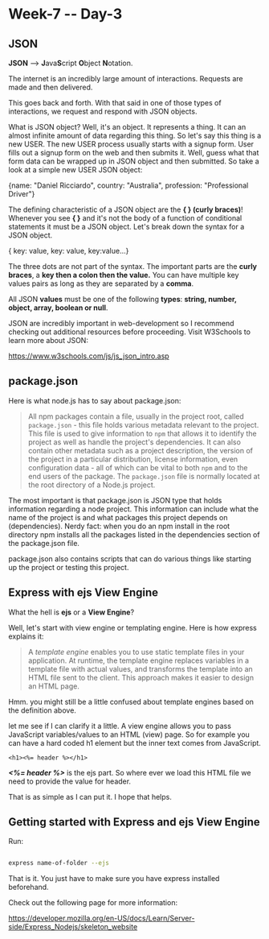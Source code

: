 # Week-7 -- Day-3

## JSON

**JSON** --> **J**ava**S**cript **O**bject **N**otation.

The internet is  an incredibly  large amount of interactions. Requests  are made  and then delivered.

This goes back and forth. With that said in one of those types of interactions, we  request  and respond with JSON objects.

What is JSON object? Well, it's an object. It represents a thing. It can an  almost infinite  amount of data  regarding  this thing. So let's say this thing is a new USER. The new USER process usually starts with a signup  form. User fills out a signup  form  on the web and then submits it. Well, guess what that form data  can be  wrapped up in JSON object and then submitted. So take a look at a simple new USER JSON object:

{name: "Daniel  Ricciardo", country: "Australia", profession: "Professional Driver"}

The defining characteristic of a JSON object are the **{ } (curly braces)**! Whenever you see **{ }** and it's not the body of  a function of  conditional statements it  must be  a JSON object. Let's break down the syntax for a JSON object.

{ key: value, key: value, key:value...}

The three dots are not part of the syntax. The  important  parts are the **curly braces**, a **key then a colon then the value.** You can have multiple key values pairs as long as they are  separated  by a **comma**.

All JSON **values**  must be  one of the following **types**: **string, number, object, array, boolean or null**.

JSON are incredibly important in web-development so I recommend checking out  additional  resources before proceeding. Visit  W3Schools  to learn more about JSON:

https://www.w3schools.com/js/js_json_intro.asp

## package.json

Here is what node.js has to say about package.json:

> All  npm  packages contain a file, usually in the project root, called
> `package.json` - this file holds various metadata relevant to the
> project. This file  is used  to give information to `npm` that allows it
> to  identify  the project as well as handle the project's dependencies.
> It can also contain other metadata such as a project description, the
> version of the project in a particular distribution, license
> information, even configuration data - all of which  can be  vital to
> both `npm` and to the end users of the package. The `package.json`
> file is normally  located at  the root directory of a Node.js project.

The most important is that package.json is JSON type that holds information  regarding  a node project. This information can include what the name of the project is and what packages this project depends on (dependencies). Nerdy fact: when you do  an npm  install in the root directory  npm  installs all the packages listed in the dependencies section of the package.json file.

package.json also  contains  scripts that can do various things like starting up the project or testing this project.

## Express with  ejs  View Engine

What the hell is **ejs** or a **View Engine**?

Well, let's start with view engine or  templating  engine. Here is how express explains it:

> A _template engine_ enables you to use static template files in your
> application. At runtime, the template engine replaces variables in a
> template file with  actual  values, and transforms the template into an
> HTML file sent to the client. This approach makes it easier to design
> an HTML page.

Hmm. you might still be a little confused about template engines based on the definition above.

let me see if I can clarify it a little. A view engine allows you to pass  JavaScript  variables/values to an HTML (view) page. So  for example  you can have a  hard coded  h1  element but the inner text comes from JavaScript.

    <h1><%= header %></h1>

***<%= header %>*** is the  ejs  part. So where ever we load this HTML file we need to  provide  the value for header.

That is as simple as I can put it. I hope that helps.

## Getting started with Express and  ejs  View Engine

Run:

```bash

express name-of-folder --ejs

```

That is it. You just have to make sure you have express installed beforehand.

Check out the following page for more information:

https://developer.mozilla.org/en-US/docs/Learn/Server-side/Express_Nodejs/skeleton_website
